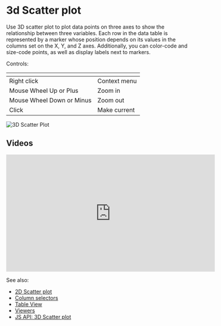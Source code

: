 <!-- TITLE: 3D Scatter plot -->
<!-- SUBTITLE: -->

# 3d Scatter plot

Use 3D scatter plot to plot data points on three axes to show the relationship between three variables. 
Each row in the data table is represented by a marker whose position depends on its values in the
columns set on the X, Y, and Z axes. Additionally, you can color-code and size-code points, as well
as display labels next to markers.

Controls:

| []()                      |                        |
|---------------------------|------------------------|
| Right click               | Context menu           |
| Mouse Wheel Up or Plus    | Zoom in                |
| Mouse Wheel Down or Minus | Zoom out               |
| Click                     | Make current           |


![3D Scatter Plot](../../uploads/gifs/3d-scatter-plot.gif "3D scatter plot") 

## Videos

<iframe width="560" height="315" src="https://www.youtube.com/embed/7MBXWzdC0-I?start=1723" frameborder="0" allow="accelerometer; autoplay; clipboard-write; encrypted-media; gyroscope; picture-in-picture" allowfullscreen></iframe>

See also:
 
  * [2D Scatter plot](scatter-plot.md)
  * [Column selectors](column-selectors.md)
  * [Table View](../../overview/table-view.md)
  * [Viewers](../viewers.md)
  * [JS API: 3D Scatter plot](https://public.datagrok.ai/js/samples/ui/viewers/types/scatter-plot-3d)
